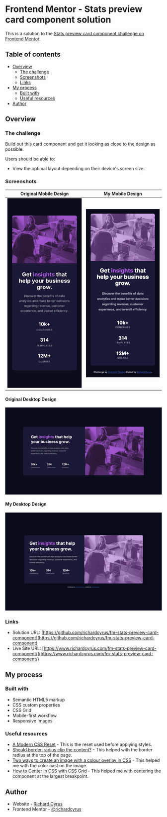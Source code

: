 # Frontend Mentor - Stats preview card component solution

This is a solution to the [Stats preview card component challenge on Frontend Mentor](https://www.frontendmentor.io/challenges/stats-preview-card-component-8JqbgoU62).

## Table of contents

- [Overview](#overview)
  - [The challenge](#the-challenge)
  - [Screenshots](#screenshots)
  - [Links](#links)
- [My process](#my-process)
  - [Built with](#built-with)
  - [Useful resources](#useful-resources)
- [Author](#author)

## Overview

### The challenge

Build out this card component and get it looking as close to the design as possible.

Users should be able to:

- View the optimal layout depending on their device's screen size.

### Screenshots

Original Mobile Design | My Mobile Design
:--:|:--:
![Original Mobile Design](./design/mobile-design.jpg) | ![My Mobile Design](./screenshots/mobile-screenshot.png)

#### Original Desktop Design

![Original Desktop Design](./design/desktop-design.jpg)

#### My Desktop Design

![My Desktop Design](./screenshots/desktop-screenshot.png)

### Links

- Solution URL: [https://github.com/richardcyrus/fm-stats-preview-card-component](https://github.com/richardcyrus/fm-stats-preview-card-component)
- Live Site URL: [https://www.richardcyrus.com/fm-stats-preview-card-component/](https://www.richardcyrus.com/fm-stats-preview-card-component/)

## My process

### Built with

- Semantic HTML5 markup
- CSS custom properties
- CSS Grid
- Mobile-first workflow
- Responsive Images

### Useful resources

- [A Modern CSS Reset](https://piccalil.li/blog/a-modern-css-reset/) - This is the reset used before applying styles.
- [Should border-radius clip the content?](https://stackoverflow.com/questions/8582176/should-border-radius-clip-the-content) - This helped with the border radius at the top of the page.
- [Two ways to create an image with a colour overlay in CSS](https://dev.to/ellen_dev/two-ways-to-achieve-an-image-colour-overlay-with-css-eio) - This helped me with the color cast on the image.
- [How to Center in CSS with CSS Grid](https://coryrylan.com/blog/how-to-center-in-css-with-css-grid) - This helped me with centering the component at the largest breakpoint.

## Author

- Website - [Richard Cyrus](https://www.richardcyrus.com)
- Frontend Mentor - [@richardcyrus](https://www.frontendmentor.io/profile/richardcyrus)
